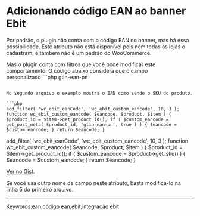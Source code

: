 # Adicionando código EAN ao banner Ebit

Por padrão, o plugin não conta com o código EAN no banner, mas há essa possibilidade. Este atributo não está disponível pois nem todas as lojas o cadastram, e também não é um padrão do WooCommerce.

Mas o plugin conta com filtros que você pode modificar este comportamento. O código abaixo considera que o campo personalizado ```php
gtin-ean-pn
``` como o código EAN do produto.

No segundo arquivo o exemplo mostra o EAN como sendo o SKU do produto.

```php
add_filter( 'wc_ebit_eanCode', 'wc_ebit_custom_eancode', 10, 3 ); function wc_ebit_custom_eancode( $eancode, $product, $item ) { $product_id = $item->get_product_id(); if ( $custom_eancode = get_post_meta( $product_id, 'gtin-ean-pn', true ) ) { $eancode = $custom_eancode; } return $eancode; }
```

  

add\_filter( 'wc\_ebit\_eanCode', 'wc\_ebit\_custom\_eancode', 10, 3 );
function wc\_ebit\_custom\_eancode( $eancode, $product, $item ) {
  $product\_id = $item->get\_product\_id();
  if ( $custom\_eancode = $product->get\_sku() ) {
    $eancode = $custom\_eancode;
  }
  return $eancode;
}

[Ver no Gist](http://gist.github.com/fernandoacosta/f4be6cc194e4ed8370e832e35a3cc668#file-functions-sku-php).

Se você usa outro nome de campo neste atributo, basta modificá-lo na linha 5 do primeiro arquivo.

  

___

Keywords:ean,código ean,ebit,integração ebit